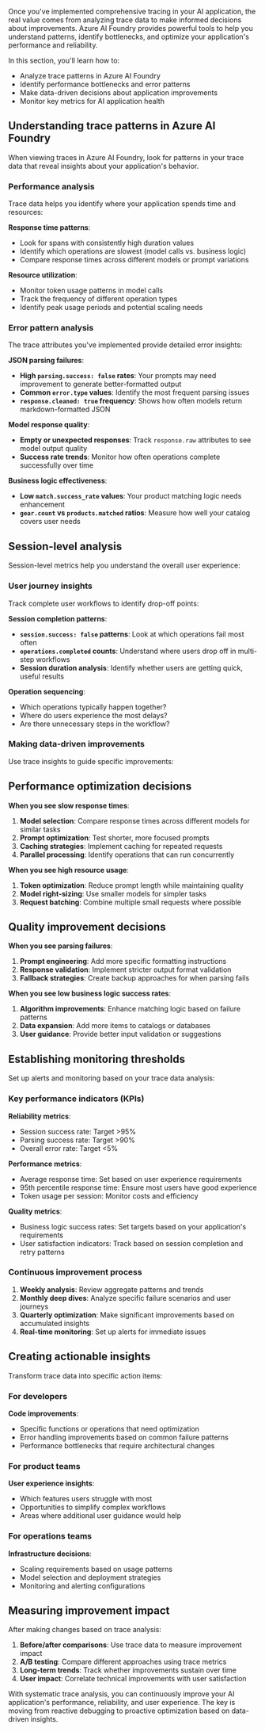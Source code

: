 Once you've implemented comprehensive tracing in your AI application, the real value comes from analyzing trace data to make informed decisions about improvements. Azure AI Foundry provides powerful tools to help you understand patterns, identify bottlenecks, and optimize your application's performance and reliability.

In this section, you'll learn how to:

- Analyze trace patterns in Azure AI Foundry
- Identify performance bottlenecks and error patterns  
- Make data-driven decisions about application improvements
- Monitor key metrics for AI application health

## Understanding trace patterns in Azure AI Foundry

When viewing traces in Azure AI Foundry, look for patterns in your trace data that reveal insights about your application's behavior.

### Performance analysis

Trace data helps you identify where your application spends time and resources:

**Response time patterns**:
- Look for spans with consistently high duration values
- Identify which operations are slowest (model calls vs. business logic)
- Compare response times across different models or prompt variations

**Resource utilization**:
- Monitor token usage patterns in model calls
- Track the frequency of different operation types
- Identify peak usage periods and potential scaling needs

### Error pattern analysis

The trace attributes you've implemented provide detailed error insights:

**JSON parsing failures**:
- **High `parsing.success: false` rates**: Your prompts may need improvement to generate better-formatted output
- **Common `error.type` values**: Identify the most frequent parsing issues
- **`response.cleaned: true` frequency**: Shows how often models return markdown-formatted JSON

**Model response quality**:
- **Empty or unexpected responses**: Track `response.raw` attributes to see model output quality
- **Success rate trends**: Monitor how often operations complete successfully over time

**Business logic effectiveness**:
- **Low `match.success_rate` values**: Your product matching logic needs enhancement
- **`gear.count` vs `products.matched` ratios**: Measure how well your catalog covers user needs

## Session-level analysis

Session-level metrics help you understand the overall user experience:

### User journey insights

Track complete user workflows to identify drop-off points:

**Session completion patterns**:
- **`session.success: false` patterns**: Look at which operations fail most often
- **`operations.completed` counts**: Understand where users drop off in multi-step workflows
- **Session duration analysis**: Identify whether users are getting quick, useful results

**Operation sequencing**:
- Which operations typically happen together?
- Where do users experience the most delays?
- Are there unnecessary steps in the workflow?

### Making data-driven improvements

Use trace insights to guide specific improvements:

## Performance optimization decisions

**When you see slow response times**:
1. **Model selection**: Compare response times across different models for similar tasks
2. **Prompt optimization**: Test shorter, more focused prompts
3. **Caching strategies**: Implement caching for repeated requests
4. **Parallel processing**: Identify operations that can run concurrently

**When you see high resource usage**:
1. **Token optimization**: Reduce prompt length while maintaining quality
2. **Model right-sizing**: Use smaller models for simpler tasks
3. **Request batching**: Combine multiple small requests where possible

## Quality improvement decisions

**When you see parsing failures**:
1. **Prompt engineering**: Add more specific formatting instructions
2. **Response validation**: Implement stricter output format validation
3. **Fallback strategies**: Create backup approaches for when parsing fails

**When you see low business logic success rates**:
1. **Algorithm improvements**: Enhance matching logic based on failure patterns
2. **Data expansion**: Add more items to catalogs or databases
3. **User guidance**: Provide better input validation or suggestions

## Establishing monitoring thresholds

Set up alerts and monitoring based on your trace data analysis:

### Key performance indicators (KPIs)

**Reliability metrics**:
- Session success rate: Target >95%
- Parsing success rate: Target >90%
- Overall error rate: Target <5%

**Performance metrics**:
- Average response time: Set based on user experience requirements
- 95th percentile response time: Ensure most users have good experience
- Token usage per session: Monitor costs and efficiency

**Quality metrics**:
- Business logic success rates: Set targets based on your application's requirements
- User satisfaction indicators: Track based on session completion and retry patterns

### Continuous improvement process

1. **Weekly analysis**: Review aggregate patterns and trends
2. **Monthly deep dives**: Analyze specific failure scenarios and user journeys  
3. **Quarterly optimization**: Make significant improvements based on accumulated insights
4. **Real-time monitoring**: Set up alerts for immediate issues

## Creating actionable insights

Transform trace data into specific action items:

### For developers

**Code improvements**:
- Specific functions or operations that need optimization
- Error handling improvements based on common failure patterns
- Performance bottlenecks that require architectural changes

### For product teams

**User experience insights**:
- Which features users struggle with most
- Opportunities to simplify complex workflows
- Areas where additional user guidance would help

### For operations teams

**Infrastructure decisions**:
- Scaling requirements based on usage patterns
- Model selection and deployment strategies
- Monitoring and alerting configurations

## Measuring improvement impact

After making changes based on trace analysis:

1. **Before/after comparisons**: Use trace data to measure improvement impact
2. **A/B testing**: Compare different approaches using trace metrics
3. **Long-term trends**: Track whether improvements sustain over time
4. **User impact**: Correlate technical improvements with user satisfaction

With systematic trace analysis, you can continuously improve your AI application's performance, reliability, and user experience. The key is moving from reactive debugging to proactive optimization based on data-driven insights.
